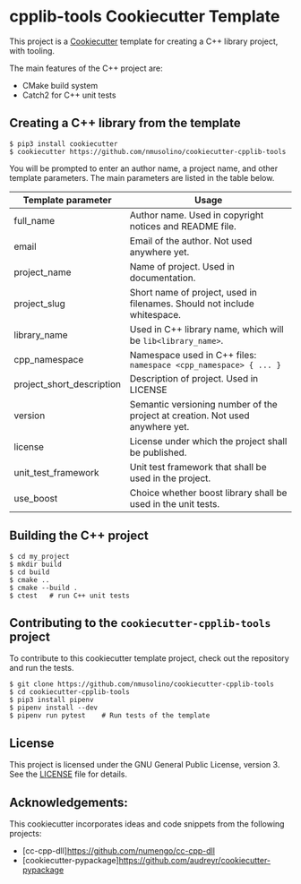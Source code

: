 # cpplib-tools Cookiecutter Template

This project is a [Cookiecutter](https://cookiecutter.readthedocs.io/en/latest/)
template for creating a C++ library project, with tooling.

The main features of the C++ project are:
* CMake build system
* Catch2 for C++ unit tests

## Creating a C++ library from the template

```
$ pip3 install cookiecutter
$ cookiecutter https://github.com/nmusolino/cookiecutter-cpplib-tools
```

You will be prompted to enter an author name, a project name, and other
template parameters.  The main parameters are listed in the table below.

| Template parameter        | Usage                                                                         |
|---------------------------|-------------------------------------------------------------------------------|
| full_name                 | Author name.  Used in copyright notices and README file.                      |
| email                     | Email of the author. Not used anywhere yet.                                   |
| project_name              | Name of project.  Used in documentation.                                      |
| project_slug              | Short name of project, used in filenames.  Should not include whitespace.     |
| library_name              | Used in C++ library name, which will be `lib<library_name>`.                  |
| cpp_namespace             | Namespace used in C++ files:  `namespace <cpp_namespace> { ... }`             |
| project_short_description | Description of project. Used in LICENSE                                       |
| version                   | Semantic versioning number of the project at creation. Not used anywhere yet. |
| license                   | License under which the project shall be published.                           |
| unit_test_framework       | Unit test framework that shall be used in the project.                        |
| use_boost                 | Choice whether boost library shall be used in the unit tests.                 |

## Building the C++ project

```
$ cd my_project
$ mkdir build
$ cd build
$ cmake ..
$ cmake --build .
$ ctest   # run C++ unit tests
```

## Contributing to the `cookiecutter-cpplib-tools` project

To contribute to this cookiecutter template project, check out the
repository and run the tests.

```
$ git clone https://github.com/nmusolino/cookiecutter-cpplib-tools
$ cd cookiecutter-cpplib-tools
$ pip3 install pipenv    
$ pipenv install --dev
$ pipenv run pytest    # Run tests of the template 
```

## License

This project is licensed under the GNU General Public License, version 3.  See the [LICENSE](LICENSE) file for details.


## Acknowledgements:

This cookiecutter incorporates ideas and code snippets from the following projects:
 - [cc-cpp-dll]https://github.com/numengo/cc-cpp-dll
 - [cookiecutter-pypackage]https://github.com/audreyr/cookiecutter-pypackage




